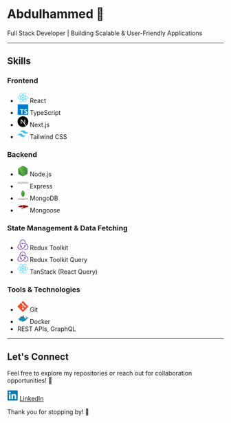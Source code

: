 # Abdulhammed 🚀

Full Stack Developer | Building Scalable & User-Friendly Applications

---

## Skills

### Frontend
- <img src="https://github.com/devicons/devicon/blob/master/icons/react/react-original.svg" alt="react" width="25" height="25"/> React
- <img src="https://github.com/devicons/devicon/blob/master/icons/typescript/typescript-plain.svg" alt="typescript" width="25" height="25"/> TypeScript
- <img src="https://github.com/devicons/devicon/blob/master/icons/nextjs/nextjs-plain.svg" alt="nextjs" width="25" height="25"/> Next.js
- <img src="https://github.com/devicons/devicon/blob/master/icons/tailwindcss/tailwindcss-original.svg" alt="tailwind" width="25" height="25"/> Tailwind CSS

### Backend
- <img src="https://github.com/devicons/devicon/blob/master/icons/nodejs/nodejs-original.svg" alt="nodejs" width="25" height="25"/> Node.js
- <img src="https://github.com/devicons/devicon/blob/master/icons/express/express-original-wordmark.svg" alt="express" width="25" height="25"/> Express
- <img src="https://github.com/devicons/devicon/blob/master/icons/mongodb/mongodb-original-wordmark.svg" alt="mongodb" width="25" height="25"/> MongoDB
- <img src="https://github.com/devicons/devicon/blob/master/icons/mongoose/mongoose-original.svg" alt="mongoose" width="25" height="25"/> Mongoose

### State Management & Data Fetching
- <img src="https://github.com/devicons/devicon/blob/master/icons/redux/redux-original.svg" alt="redux" width="25" height="25"/> Redux Toolkit
- <img src="https://github.com/devicons/devicon/blob/master/icons/redux/redux-original.svg" alt="redux" width="25" height="25"/> Redux Toolkit Query
- <img src="https://github.com/devicons/devicon/blob/master/icons/react/react-original.svg" alt="react" width="25" height="25"/> TanStack (React Query)

### Tools & Technologies
- <img src="https://github.com/devicons/devicon/blob/master/icons/git/git-original.svg" alt="git" width="25" height="25"/> Git
- <img src="https://github.com/devicons/devicon/blob/master/icons/docker/docker-original.svg" alt="docker" width="25" height="25"/> Docker
- REST APIs, GraphQL

---

## Let's Connect

Feel free to explore my repositories or reach out for collaboration opportunities! 🚀  

<img src="https://github.com/devicons/devicon/blob/master/icons/linkedin/linkedin-original.svg" alt="LinkedIn" width="25" height="25"/> [LinkedIn](https://linkedin.com/in/abdulhammed)

Thank you for stopping by! 🙏
